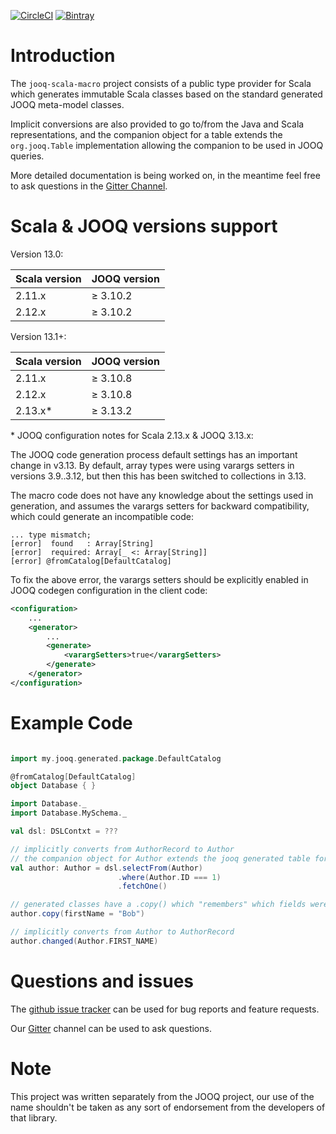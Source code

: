 [![CircleCI](https://circleci.com/gh/StreetContxt/jooq-scala-macro.svg?style=shield&circle-token=7ad3b21e88294341c19094eb316ef5f8865b10e8)](https://circleci.com/gh/StreetContxt/jooq-scala-macro)
[![Bintray](https://img.shields.io/bintray/v/streetcontxt/maven/jooq-scala-macro)](https://bintray.com/streetcontxt/maven/jooq-scala-macro/_latestVersion)

# Introduction

The `jooq-scala-macro` project consists of a public type provider for Scala which generates immutable Scala classes based on the standard generated JOOQ meta-model classes.

Implicit conversions are also provided to go to/from the Java and Scala representations, and the companion object for a table extends the `org.jooq.Table` implementation allowing the companion to be used in JOOQ queries.

More detailed documentation is being worked on, in the meantime feel free to ask questions in the [Gitter Channel](https://gitter.im/streetcontxt/Lobby).

# Scala & JOOQ versions support

Version 13.0:

| Scala version | JOOQ version |
|---------------|--------------|
|    2.11.x     |   ≥ 3.10.2   |
|    2.12.x     |   ≥ 3.10.2   |


Version 13.1+:

| Scala version | JOOQ version |
|---------------|--------------|
|    2.11.x     |   ≥ 3.10.8   |
|    2.12.x     |   ≥ 3.10.8   |
|    2.13.x*    |   ≥ 3.13.2   |

\* JOOQ configuration notes for Scala 2.13.x & JOOQ 3.13.x:

The JOOQ code generation process default settings has an important change in v3.13. By default, array types were using varargs setters in versions 3.9..3.12, but then this has been switched to collections in 3.13.

The macro code does not have any knowledge about the settings used in generation, and assumes the varargs setters for backward compatibility, which could generate an incompatible code:
```
... type mismatch;
[error]  found   : Array[String]
[error]  required: Array[_ <: Array[String]]
[error] @fromCatalog[DefaultCatalog]
```

To fix the above error, the varargs setters should be explicitly enabled in JOOQ codegen configuration in the client code:

```xml
<configuration>
    ...
    <generator>
        ...
        <generate>
            <varargSetters>true</varargSetters>
        </generate>
    </generator>
</configuration>

```

# Example Code

```scala

import my.jooq.generated.package.DefaultCatalog

@fromCatalog[DefaultCatalog]
object Database { }

import Database._
import Database.MySchema._

val dsl: DSLContxt = ???

// implicitly converts from AuthorRecord to Author
// the companion object for Author extends the jooq generated table for Author
val author: Author = dsl.selectFrom(Author)
                        .where(Author.ID === 1)
                        .fetchOne()

// generated classes have a .copy() which "remembers" which fields were modified
author.copy(firstName = "Bob")

// implicitly converts from Author to AuthorRecord
author.changed(Author.FIRST_NAME)

```

# Questions and issues

The [github issue tracker](https://github.com/StreetContxt/jooq-scala-macro/issues) can be used for bug reports and feature requests.

Our [Gitter](https://gitter.im/streetcontxt/Lobby) channel can be used to ask questions.

# Note

This project was written separately from the JOOQ project, our use of the name shouldn't be taken as any sort of endorsement from the developers of that library.
